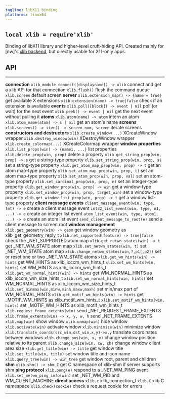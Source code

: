 ```yaml
---
tagline: libX11 binding
platforms: linux64
---
```


## `local xlib = require'xlib'`

Binding of libX11 library and higher-level cruft-hiding API.
Created mainly for [nw]'s [xlib backend], but directly usable for X11-only apps.

[xlib backend]: https://github.com/luapower/nw/blob/master/nw_xlib.lua

## API

--------------------------------------------------- -----------------------------------------------
__connection__
`xlib_module.connect([displayname]) -> xlib`        connect and get a xlib API for that connection
`xlib.flush()`                                      flush the command queue
`xlib.screen`                                       default screen
__server__
`xlib.extension_map() -> {name = true}`             get available X extensions
`xlib.extension(name) -> true|false`                check if an extension is available
__events__
`xlib.poll([block]) -> event | nil`                 poll (or wait) for the next event
`xlib.peek() -> event | nil`                        get the next event without pulling it
__atoms__
`xlib.atom(name) -> atom`                           intern an atom
`xlib.atom_name(atom) -> s | nil`                   get an atom's name
__screens__
`xlib.screens() -> iter() -> screen_num, screen`    iterate screens
__constructors and destructors__
`xlib.create_window(...)`                           XCreateWindow wrapper
`xlib.destroy_window(win)`                          XDestroyWindow wrapper
`xlib.create_colormap(...)`                         XCreateColormap wrapper
__window properties__
`xlib.list_props(win) -> {name1, ...}`              list properties
`xlib.delete_prop(win, prop)`                       delete a property
`xlib.get_string_prop(win, prop) -> s`              get a string-type property
`xlib.set_string_prop(win, prop, s)`                set a string-type property
`xlib.get_atom_map_prop(win, prop) -> t`            get an atom map-type property
`xlib.set_atom_map_prop(win, prop, t)`              set an atom map-type property
`xlib.set_atom_prop(win, prop, val)`                set an atom-type property
`xlib.set_cardinal_prop(win, prop, n)`              set an integer-type property
`xlib.get_window_prop(win, prop) -> win`            get a window-type property
`xlib.set_window_prop(win, prop, target_win)`       set a window-type property
`xlib.get_window_list_prop(win, prop) -> t`         get a window list-type property
__client message events__
`client_message_event(win, type, fmt) -> e`         create a client message event
`int32_list_event(win, type, n1, ...) -> e`         create an integer list event
`atom_list_event(win, type, atom1, ...) -> e`       create an atom list event
`send_client_message_to_root(e)`                    send a client message to screen.root
__window management__
`xlib.get_geometry(win) -> geom`                    get window geometry as xlib_get_geometry_reply_t
`xlib.net_supported(feature) -> true|false`         check the _NET_SUPPORTED atom map
`xlib.get_netwn_states(win) -> t`                   get _NET_WM_STATE atom map
`xlib.set_netwn_states(win, t)`                     set _NET_WM_STATE atom map
`xlib.change_netwm_states(win,?,p1[,p2])`           set or reset one or two _NET_WM_STATE atoms
`xlib.get_wm_hints(win) -> hints`                   get WM_HINTS as xlib_icccm_wm_hints_t
`xlib.set_wm_hints(win, hints)`                     set WM_HINTS as xlib_icccm_wm_hints_t
`xlib.get_wm_normal_hints(win) -> hints`            get WM_NORMAL_HINTS as xlib_icccm_wm_size_hints_t
`xlib.set_wm_normal_hints(win, hints)`              set WM_NORMAL_HINTS as xlib_icccm_wm_size_hints_t
`xlib.set_minmax(win,minw,minh,maxw,maxh)`          set min/max part of WM_NORMAL_HINTS
`xlib.get_motif_wm_hints(win) -> hints`             get _MOTIF_WM_HINTS as xlib_motif_wm_hints_t
`xlib.set_motif_wm_hints(win, hints)`               set _MOTIF_WM_HINTS as xlib_motif_wm_hints_t
`xlib.request_frame_extents(win)`                   send _NET_REQUEST_FRAME_EXTENTS
`xlib.frame_extents(win) -> x, y, w, h`             send _NET_FRAME_EXTENTS
`xlib.map(win)`                                     show window
`xlib.unmap(win)`                                   hide window
`xlib.activate(win)`                                activate window
`xlib.minimize(win)`                                minimize window
`xlib.translate_coords(src_win,dst_win,x,y)->x,y`   translate coordinates between windows
`xlib.change_pos(win, x, y)`                        change window position relative to its parent
`xlib.change_size(win, cw, ch)`                     change window client area size
`xlib.get_title(win) -> title`                      get window title
`xlib.set_title(win, title)`                        set window title and icon name
`xlib.query_tree(win) -> win_tree`                  get window root, parent and children
__shm__
`xlib.shm() -> shm_C`                               get C namespace of xlib-shm if server supports shm
__ping protocol__
`xlib.pong(e)`                                      respond to a _NET_WM_PING event
`xlib.set_netwm_ping_info(win)`                     set _NET_WM_PID and WM_CLIENT_MACHINE
__direct access__
`xlib.c`                                            xlib_connection_t
`xlib.C`                                            xlib C namespace
`xlib.check(cookie)`                                check a request cookie for errors
--------------------------------------------------- -----------------------------------------------
